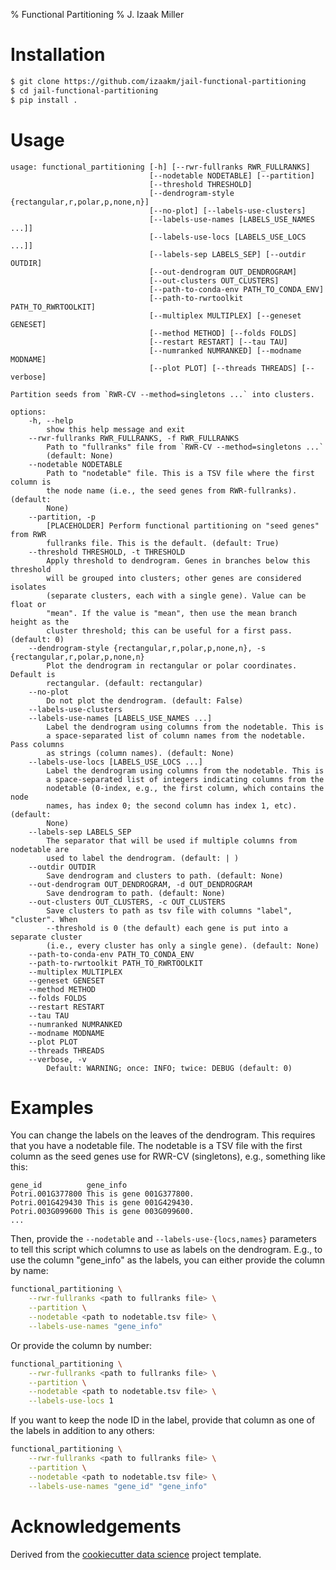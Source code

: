 % Functional Partitioning
% J. Izaak Miller

Installation
============

```sh
$ git clone https://github.com/izaakm/jail-functional-partitioning
$ cd jail-functional-partitioning
$ pip install .
```

Usage
=====

```
usage: functional_partitioning [-h] [--rwr-fullranks RWR_FULLRANKS]
                               [--nodetable NODETABLE] [--partition]
                               [--threshold THRESHOLD]
                               [--dendrogram-style {rectangular,r,polar,p,none,n}]
                               [--no-plot] [--labels-use-clusters]
                               [--labels-use-names [LABELS_USE_NAMES ...]]
                               [--labels-use-locs [LABELS_USE_LOCS ...]]
                               [--labels-sep LABELS_SEP] [--outdir OUTDIR]
                               [--out-dendrogram OUT_DENDROGRAM]
                               [--out-clusters OUT_CLUSTERS]
                               [--path-to-conda-env PATH_TO_CONDA_ENV]
                               [--path-to-rwrtoolkit PATH_TO_RWRTOOLKIT]
                               [--multiplex MULTIPLEX] [--geneset GENESET]
                               [--method METHOD] [--folds FOLDS]
                               [--restart RESTART] [--tau TAU]
                               [--numranked NUMRANKED] [--modname MODNAME]
                               [--plot PLOT] [--threads THREADS] [--verbose]

Partition seeds from `RWR-CV --method=singletons ...` into clusters.

options:
    -h, --help           
        show this help message and exit
    --rwr-fullranks RWR_FULLRANKS, -f RWR_FULLRANKS
        Path to "fullranks" file from `RWR-CV --method=singletons ...`
        (default: None)
    --nodetable NODETABLE
        Path to "nodetable" file. This is a TSV file where the first column is
        the node name (i.e., the seed genes from RWR-fullranks). (default:
        None)
    --partition, -p      
        [PLACEHOLDER] Perform functional partitioning on "seed genes" from RWR
        fullranks file. This is the default. (default: True)
    --threshold THRESHOLD, -t THRESHOLD
        Apply threshold to dendrogram. Genes in branches below this threshold
        will be grouped into clusters; other genes are considered isolates
        (separate clusters, each with a single gene). Value can be float or
        "mean". If the value is "mean", then use the mean branch height as the
        cluster threshold; this can be useful for a first pass. (default: 0)
    --dendrogram-style {rectangular,r,polar,p,none,n}, -s {rectangular,r,polar,p,none,n}
        Plot the dendrogram in rectangular or polar coordinates. Default is
        rectangular. (default: rectangular)
    --no-plot            
        Do not plot the dendrogram. (default: False)
    --labels-use-clusters
    --labels-use-names [LABELS_USE_NAMES ...]
        Label the dendrogram using columns from the nodetable. This is
        a space-separated list of column names from the nodetable. Pass columns
        as strings (column names). (default: None)
    --labels-use-locs [LABELS_USE_LOCS ...]
        Label the dendrogram using columns from the nodetable. This is
        a space-separated list of integers indicating columns from the
        nodetable (0-index, e.g., the first column, which contains the node
        names, has index 0; the second column has index 1, etc). (default:
        None)
    --labels-sep LABELS_SEP
        The separator that will be used if multiple columns from nodetable are
        used to label the dendrogram. (default: | )
    --outdir OUTDIR      
        Save dendrogram and clusters to path. (default: None)
    --out-dendrogram OUT_DENDROGRAM, -d OUT_DENDROGRAM
        Save dendrogram to path. (default: None)
    --out-clusters OUT_CLUSTERS, -c OUT_CLUSTERS
        Save clusters to path as tsv file with columns "label", "cluster". When
        --threshold is 0 (the default) each gene is put into a separate cluster
        (i.e., every cluster has only a single gene). (default: None)
    --path-to-conda-env PATH_TO_CONDA_ENV
    --path-to-rwrtoolkit PATH_TO_RWRTOOLKIT
    --multiplex MULTIPLEX
    --geneset GENESET
    --method METHOD
    --folds FOLDS
    --restart RESTART
    --tau TAU
    --numranked NUMRANKED
    --modname MODNAME
    --plot PLOT
    --threads THREADS
    --verbose, -v        
        Default: WARNING; once: INFO; twice: DEBUG (default: 0)
```

Examples
========

You can change the labels on the leaves of the dendrogram. This requires that
you have a nodetable file. The nodetable is a TSV file with the first column as
the seed genes use for RWR-CV (singletons), e.g., something like this:

```
gene_id          gene_info
Potri.001G377800 This is gene 001G377800.
Potri.001G429430 This is gene 001G429430.
Potri.003G099600 This is gene 003G099600.
...
```

Then, provide the `--nodetable` and `--labels-use-{locs,names}` parameters to
tell this script which columns to use as labels on the dendrogram. E.g., to use
the column "gene_info" as the labels, you can either provide the column by name:

```sh
functional_partitioning \
    --rwr-fullranks <path to fullranks file> \
    --partition \
    --nodetable <path to nodetable.tsv file> \
    --labels-use-names "gene_info"
```

Or provide the column by number:

```sh
functional_partitioning \
    --rwr-fullranks <path to fullranks file> \
    --partition \
    --nodetable <path to nodetable.tsv file> \
    --labels-use-locs 1
```

If you want to keep the node ID in the label, provide that column as one of the
labels in addition to any others:

```sh
functional_partitioning \
    --rwr-fullranks <path to fullranks file> \
    --partition \
    --nodetable <path to nodetable.tsv file> \
    --labels-use-names "gene_id" "gene_info"
```


Acknowledgements
================

Derived from the [cookiecutter data science][] project template.


<!-- LINKS -->

[cookiecutter data science]: https://drivendata.github.io/cookiecutter-data-science/
[software_release_life_cycle]: https://en.wikipedia.org/wiki/Software_release_life_cycle

<!-- END -->
